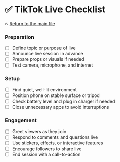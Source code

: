 # ✅ TikTok Live Checklist

↖️ [Return to the main file](../README.md)

### Preparation
- [ ] Define topic or purpose of live
- [ ] Announce live session in advance
- [ ] Prepare props or visuals if needed
- [ ] Test camera, microphone, and internet

### Setup
- [ ] Find quiet, well-lit environment
- [ ] Position phone on stable surface or tripod
- [ ] Check battery level and plug in charger if needed
- [ ] Close unnecessary apps to avoid interruptions

### Engagement
- [ ] Greet viewers as they join
- [ ] Respond to comments and questions live
- [ ] Use stickers, effects, or interactive features
- [ ] Encourage followers to share live
- [ ] End session with a call-to-action
